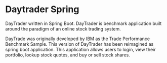 # Daytrader Spring

DayTrader written in Spring Boot. DayTrader is benchmark application built around the paradigm of an online stock trading system. 

DayTrade was originally developed by IBM as the Trade Performance Benchmark Sample. This version of DayTrader has been reimagined as spring boot application. 
This application allows users to login, view their portfolio, lookup stock quotes, and buy or sell stock shares. 
